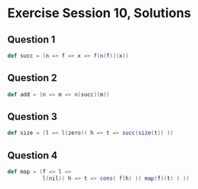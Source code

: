 # Exercise Session 10, Solutions

## Question 1

```scala
def succ = (n => f => x => f(n(f))(x))
```

## Question 2

```scala
def add = (n => m => n(succ)(m))
```

## Question 3

```scala
def size = (l => l(zero)( h => t => succ(size(t)) ))
```

## Question 4

```scala
def map = (f => l =>
           l(nil)( h => t => cons( f(h) )( map(f)(t) ) ))
```
